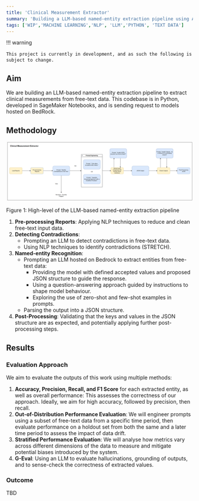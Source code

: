 ```yaml
---
title: 'Clinical Measurement Extractor'
summary: 'Building a LLM-based named-entity extraction pipeline using AWS resources.'
tags: ['WIP','MACHINE LEARNING','NLP', 'LLM','PYTHON', 'TEXT DATA']
---
```


!!! warning

    This project is currently in development, and as such the following is subject to change.

## Aim

We are building an LLM-based named-entity extraction pipeline to extract clinical measurements from free-text data. This codebase is in Python, developed in SageMaker Notebooks, and is sending request to models hosted on BedRock.

## Methodology

![High-level Structure of the Pipeline to be created in AWS](../images/clinical_measurement_pipeline.png)
<figcaption>Figure 1: High-level of the LLM-based named-entity extraction pipeline</figcaption>


1. **Pre-processing Reports**: Applying NLP techniques to reduce and clean free-text input data.
2. **Detecting Contradictions**:
    * Prompting an LLM to detect contradictions in free-text data.
    * Using NLP techniques to identify contradictions (STRETCH).
3. **Named-entity Recognition**:
    * Prompting an LLM hosted on Bedrock to extract entities from free-text data:
        * Providing the model with defined accepted values and proposed JSON structure to guide the response.
        * Using a question-answering approach guided by instructions to shape model behaviour.
        * Exploring the use of zero-shot and few-shot examples in prompts.
    * Parsing the output into a JSON structure.
4. **Post-Processing**: Validating that the keys and values in the JSON structure are as expected, and potentially applying further post-processing steps.

## Results

### Evaluation Approach

We aim to evaluate the outputs of this work using multiple methods:

1. **Accuracy, Precision, Recall, and F1 Score** for each extracted entity, as well as overall performance: This assesses the correctness of our approach. Ideally, we aim for high accuracy, followed by precision, then recall.
2. **Out-of-Distribution Performance Evaluation**: We will engineer prompts using a subset of free-text data from a specific time period, then evaluate performance on a holdout set from both the same and a later time period to assess the impact of data drift.
3. **Stratified Performance Evaluation**: We will analyse how metrics vary across different dimensions of the data to measure and mitigate potential biases introduced by the system.
4. **G-Eval**: Using an LLM to evaluate hallucinations, grounding of outputs, and to sense-check the correctness of extracted values.


### Outcome

TBD



#
